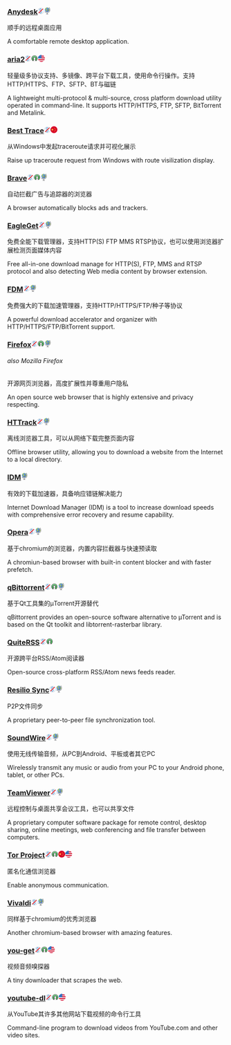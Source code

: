 ### [Anydesk](http://anydesk.com/)![](/assets/图片2.png)![](/assets/earth-globe.png)

顺手的远程桌面应用

A comfortable remote desktop application.

### [aria2](https://aria2.github.io/)![](/assets/图片2.png)![](/assets/open-source-icon.png)![](/assets/united-states.png)

轻量级多协议支持、多镜像、跨平台下载工具，使用命令行操作。支持HTTP/HTTPS、FTP、SFTP、BT与磁链

A lightweight multi-protocol & multi-source, cross platform download utility operated in command-line. It supports HTTP/HTTPS, FTP, SFTP, BitTorrent and Metalink.

### [Best Trace](https://www.ipip.net/download.html)![](/assets/图片2.png)![](/assets/china.png)

从Windows中发起traceroute请求并可视化展示

Raise up traceroute request from Windows with route visilization display.

### [**Brave**](https://www.brave.com/)![](/assets/图片2.png)![](/assets/open-source-icon.png)![](/assets/earth-globe.png)

自动拦截广告与追踪器的浏览器

A browser automatically blocks ads and trackers.

### [EagleGet](http://www.eagleget.com/)![](/assets/图片2.png)![](/assets/earth-globe.png)

免费全能下载管理器，支持HTTP\(S\) FTP MMS RTSP协议，也可以使用浏览器扩展检测页面媒体内容

Free all-in-one download manage for HTTP\(S\), FTP, MMS and RTSP protocol and also detecting Web media content by browser extension.

### [FDM](http://www.freedownloadmanager.org/)![](/assets/图片2.png)![](/assets/earth-globe.png)

免费强大的下载加速管理器，支持HTTP/HTTPS/FTP/种子等协议

A powerful download accelerator and organizer with  HTTP/HTTPS/FTP/BitTorrent support.

### [Firefox](https://www.mozilla.org/en-US/firefox)![](/assets/图片2.png)![](/assets/open-source-icon.png)![](/assets/earth-globe.png)

###### also Mozilla Firefox

开源网页浏览器，高度扩展性并尊重用户隐私

An open source web browser that is highly extensive and privacy respecting.

### [HTTrack](https://www.httrack.com/page/2/en/index.html)![](/assets/图片2.png)![](/assets/earth-globe.png)

离线浏览器工具，可以从网络下载完整页面内容

Offline browser utility, allowing you to download a website from the Internet to a local directory.

### [IDM](http://internetdownloadmanager.com/)![](/assets/earth-globe.png)

有效的下载加速器，具备响应错链解决能力

Internet Download Manager \(IDM\) is a tool to increase download speeds with comprehensive error recovery and resume capability.

### [Opera](/www.opera.com)![](/assets/图片2.png)![](/assets/earth-globe.png)

基于chromium的浏览器，内置内容拦截器与快速预读取

A chromiun-based browser with built-in content blocker and with faster prefetch.

### [qBittorrent](https://www.qbittorrent.org/)![](/assets/图片2.png)![](/assets/open-source-icon.png)![](/assets/earth-globe.png)

基于Qt工具集的µTorrent开源替代

qBittorrent provides an open-source software alternative to µTorrent and is based on the Qt toolkit and libtorrent-rasterbar library.

### [QuiteRSS](https://quiterss.org/)![](/assets/图片2.png)![](/assets/open-source-icon.png)

开源跨平台RSS/Atom阅读器

Open-source cross-platform RSS/Atom news feeds reader.

### [Resilio Sync](https://www.resilio.com/)![](/assets/图片2.png)![](/assets/earth-globe.png)

P2P文件同步

A proprietary peer-to-peer file synchronization tool.

### [SoundWire](http://georgielabs.net/)![](/assets/图片2.png)![](/assets/earth-globe.png)

使用无线传输音频，从PC到Android、平板或者其它PC

Wirelessly transmit any music or audio from your PC to your Android phone, tablet, or other PCs.

### [TeamViewer](http://www.teamviewer.com/)![](/assets/图片2.png)![](/assets/earth-globe.png)

远程控制与桌面共享会议工具，也可以共享文件

A proprietary computer software package for remote control, desktop sharing, online meetings, web conferencing and file transfer between computers.

### [Tor Project](https://www.torproject.org/)![](/assets/图片2.png)![](/assets/open-source-icon.png)![](/assets/china.png)![](/assets/united-states.png)

匿名化通信浏览器

Enable anonymous communication.

### [Vivaldi](https://vivaldi.com/)![](/assets/图片2.png)![](/assets/earth-globe.png)

同样基于chromium的优秀浏览器

Another chromium-based browser with amazing features.

### [you-get](https://you-get.org/)![](/assets/图片2.png)![](/assets/open-source-icon.png)![](/assets/united-states.png)

视频音频嗅探器

A tiny downloader that scrapes the web.

### [youtube-dl](http://rg3.github.io/youtube-dl/)![](/assets/图片2.png)![](/assets/open-source-icon.png)![](/assets/united-states.png)

从YouTube其许多其他网站下载视频的命令行工具

Command-line program to download videos from YouTube.com and other video sites.

